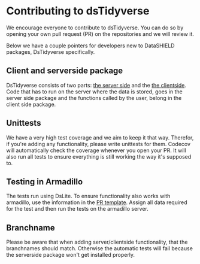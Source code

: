 # Contributing to dsTidyverse
We encourage everyone to contribute to dsTidyverse. You can do so by opening your own pull request (PR) on the repositories and we will review it. 

Below we have a couple pointers for developers new to DataSHIELD packages, DsTidyverse specifically.

## Client and serverside package
DsTidyverse consists of two parts: [the server side](https://github.com/molgenis/ds-tidyverse) and the [the clientside](https://github.com/molgenis/ds-tidyverse-client). Code that has to run on the server where the data is stored, goes in the server side package and the functions called by the user, belong in the client side package. 

## Unittests
We have a very high test coverage and we aim to keep it that way. Therefor, if you're adding any functionality, please write unittests for them. Codecov will automatically check the coverage whenever you open your PR. It will also run all tests to ensure everything is still working the way it's supposed to. 

## Testing in Armadillo
The tests run using DsLite. To ensure functionality also works with armadillo, use the information in the [PR template](pull_request_template). Assign all data required for the test and then run the tests on the armadillo server. 

## Branchname
Please be aware that when adding server/clientside functionality, that the branchnames should match. Otherwise the automatic tests will fail because the serverside package won't get installed properly. 
